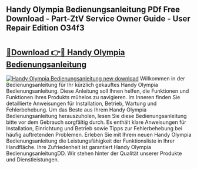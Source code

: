 ## Handy Olympia Bedienungsanleitung PDf Free Download - Part-ZtV Service Owner Guide - User Repair Edition O34f3

# <h2><a href="http://df4bbv5.blite.top/?on=Handy+Olympia+Bedienungsanleitung">🔗Download 👉🔴 Handy Olympia Bedienungsanleitung</a></h2>

[![Handy Olympia Bedienungsanleitung new download](https://i.imgur.com/lujVjoI.png)](http://df4bbv5.blite.top/?on=Handy+Olympia+Bedienungsanleitung)
Willkommen in der Bedienungsanleitung für Ihr kürzlich gekauftes Handy Olympia Bedienungsanleitung. Diese Anleitung soll Ihnen helfen, die Funktionen und Funktionen Ihres Produkts mühelos zu navigieren. Im Inneren finden Sie detaillierte Anweisungen für Installation, Betrieb, Wartung und Fehlerbehebung. Um das Beste aus Ihrem Handy Olympia Bedienungsanleitung herauszuholen, lesen Sie diese Bedienungsanleitung bitte vor dem Gebrauch sorgfältig durch. Es enthält klare Anweisungen für Installation, Einrichtung und Betrieb sowie Tipps zur Fehlerbehebung bei häufig auftretenden Problemen. Erleben Sie mit Ihrem neuen Handy Olympia Bedienungsanleitung die Leistungsfähigkeit der Funktionsliste in Ihrer Handfläche. Ihre Zufriedenheit ist garantiert Handy Olympia BedienungsanleitungDD. Wir stehen hinter der Qualität unserer Produkte und Dienstleistungen.
